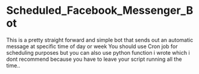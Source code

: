# Scheduled_Facebook_Messenger_Bot
This is a pretty straight forward and simple bot that sends out an automatic message at specific time of day or week
You should use Cron job for scheduling purposes but you can also use python function i wrote which i dont recommend because you have to leave your script running all the time..
